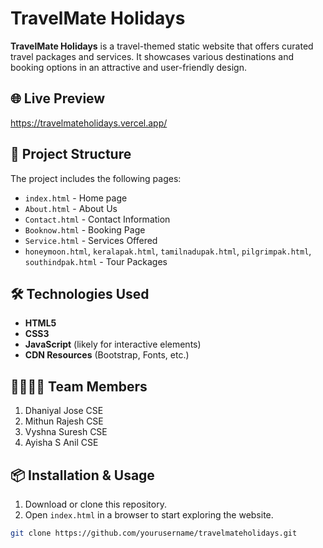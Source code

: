 # TravelMate Holidays

**TravelMate Holidays** is a travel-themed static website that offers curated travel packages and services. It showcases various destinations and booking options in an attractive and user-friendly design.

## 🌐 Live Preview

https://travelmateholidays.vercel.app/

## 📁 Project Structure

The project includes the following pages:

- `index.html` - Home page
- `About.html` - About Us
- `Contact.html` - Contact Information
- `Booknow.html` - Booking Page
- `Service.html` - Services Offered
- `honeymoon.html`, `keralapak.html`, `tamilnadupak.html`, `pilgrimpak.html`, `southindpak.html` - Tour Packages

## 🛠️ Technologies Used

- **HTML5**
- **CSS3**
- **JavaScript** (likely for interactive elements)
- **CDN Resources** (Bootstrap, Fonts, etc.)

## 👨‍👩‍👧‍👦 Team Members

1. Dhaniyal Jose CSE
2. Mithun Rajesh CSE
3. Vyshna Suresh CSE
4. Ayisha S Anil CSE

## 📦 Installation & Usage

1. Download or clone this repository.
2. Open `index.html` in a browser to start exploring the website.

```bash
git clone https://github.com/yourusername/travelmateholidays.git
